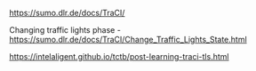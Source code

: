 https://sumo.dlr.de/docs/TraCI/

Changing traffic lights phase - https://sumo.dlr.de/docs/TraCI/Change_Traffic_Lights_State.html

https://intelaligent.github.io/tctb/post-learning-traci-tls.html
